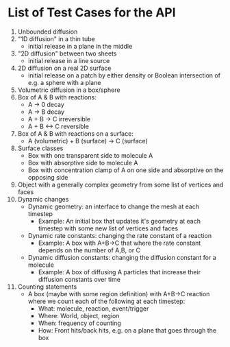 # List of Test Cases for the API

1. Unbounded diffusion
2. "1D diffusion" in a thin tube
	* initial release in a plane in the middle
3. "2D diffusion" between two sheets
	* initial release in a line source
4. 2D diffusion on a real 2D surface
	* initial release on a patch by either density or Boolean intersection of e.g. a sphere with a plane
5. Volumetric diffusion in a box/sphere
6. Box of A & B with reactions:
	* A -> 0 decay
	* A -> B decay
	* A + B -> C irreversible
	* A + B <-> C reversible
7. Box of A & B with reactions on a surface:
	* A (volumetric) + B (surface) -> C (surface)
8. Surface classes
	* Box with one transparent side to molecule A
	* Box with absorptive side to molecule A
	* Box with concentration clamp of A on one side and absorptive on the opposing side
9. Object with a generally complex geometry from some list of vertices and faces
10. Dynamic changes
	* Dynamic geometry: an interface to change the mesh at each timestep
		* Example: An initial box that updates it's geometry at each timestep with some new list of vertices and faces
	* Dynamic rate constants: changing the rate constant of a reaction
		* Example: A box with A+B->C that where the rate constant depends on the number of A,B, or C
	* Dynamic diffusion constants: changing the diffusion constant for a molecule
		* Example: A box of diffusing A particles that increase their diffusion constants over time
11. Counting statements
	* A box (maybe with some region definition) with A+B->C reaction where we count each of the following at each timestep:
		* What: molecule, reaction, event/trigger
		* Where: World, object, region
		* When: frequency of counting
		* How: Front hits/back hits, e.g. on a plane that goes through the box